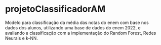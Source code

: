 # projetoClassificadorAM
Modelo para classificação da média das notas do enem com base nos dados dos alunos, utilizando uma base de dados do enem 2022, e avaliando a classificação com a implementação do Random Forest, Redes Neurais e k-NN.
